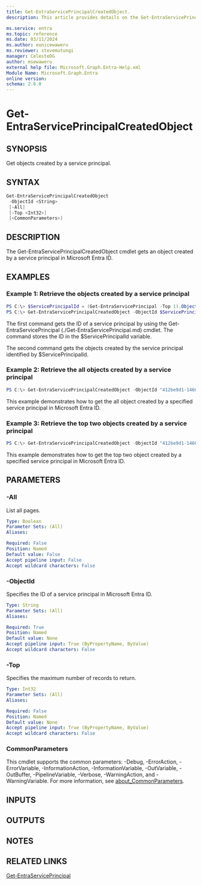 ```yaml
---
title: Get-EntraServicePrincipalCreatedObject.
description: This article provides details on the Get-EntraServicePrincipalCreatedObject command.

ms.service: entra
ms.topic: reference
ms.date: 03/11/2024
ms.author: eunicewaweru
ms.reviewer: stevemutungi
manager: CelesteDG
author: msewaweru
external help file: Microsoft.Graph.Entra-Help.xml
Module Name: Microsoft.Graph.Entra
online version:
schema: 2.0.0
---
```


# Get-EntraServicePrincipalCreatedObject

## SYNOPSIS
Get objects created by a service principal.

## SYNTAX

```powershell
Get-EntraServicePrincipalCreatedObject 
 -ObjectId <String>
 [-All] 
 [-Top <Int32>] 
 [<CommonParameters>]
```

## DESCRIPTION
The Get-EntraServicePrincipalCreatedObject cmdlet gets an object created by a service principal in Microsoft Entra ID.

## EXAMPLES

### Example 1: Retrieve the objects created by a service principal
```powershell
PS C:\> $ServicePrincipalId = (Get-EntraServicePrincipal -Top 1).ObjectId
PS C:\> Get-EntraServicePrincipalCreatedObject -ObjectId $ServicePrincipalId
```

The first command gets the ID of a service principal by using the Get-EntraServicePrincipal (./Get-EntraServicePrincipal.md) cmdlet. 
The command stores the ID in the $ServicePrincipalId variable.

The second command gets the objects created by the service principal identified by $ServicePrincipalId.


### Example 2: Retrieve the all objects created by a service principal
```powershell
PS C:\> Get-EntraServicePrincipalCreatedObject -ObjectId "412be9d1-1460-4061-8eed-cca203fcb215" -All
```

This example demonstrates how to get the all object created by a specified service principal in Microsoft Entra ID.  

### Example 3: Retrieve the top two objects created by a service principal
```powershell
PS C:\> Get-EntraServicePrincipalCreatedObject -ObjectId "412be9d1-1460-4061-8eed-cca203fcb215" -Top 2
```

This example demonstrates how to get the top two object created by a specified service principal in Microsoft Entra ID.  

## PARAMETERS

### -All
List all pages.

```yaml
Type: Boolean
Parameter Sets: (All)
Aliases:

Required: False
Position: Named
Default value: False
Accept pipeline input: False
Accept wildcard characters: False
```

### -ObjectId
Specifies the ID of a service principal in Microsoft Entra ID.

```yaml
Type: String
Parameter Sets: (All)
Aliases:

Required: True
Position: Named
Default value: None
Accept pipeline input: True (ByPropertyName, ByValue)
Accept wildcard characters: False
```

### -Top
Specifies the maximum number of records to return.

```yaml
Type: Int32
Parameter Sets: (All)
Aliases:

Required: False
Position: Named
Default value: None
Accept pipeline input: True (ByPropertyName, ByValue)
Accept wildcard characters: False
```

### CommonParameters
This cmdlet supports the common parameters: -Debug, -ErrorAction, -ErrorVariable, -InformationAction, -InformationVariable, -OutVariable, -OutBuffer, -PipelineVariable, -Verbose, -WarningAction, and -WarningVariable. For more information, see [about_CommonParameters](https://go.microsoft.com/fwlink/?LinkID=113216).

## INPUTS

## OUTPUTS

## NOTES

## RELATED LINKS

[Get-EntraServicePrincipal](Get-EntraServicePrincipal.md)